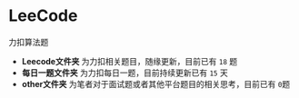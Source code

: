 # LeeCode
力扣算法题

- **Leecode文件夹** 为力扣相关题目，随缘更新，目前已有 `18` 题
- **每日一题文件夹** 为力扣每日一题，目前持续更新已有 `15` 天
- **other文件夹** 为笔者对于面试题或者其他平台题目的相关思考，目前已有 `0`题
